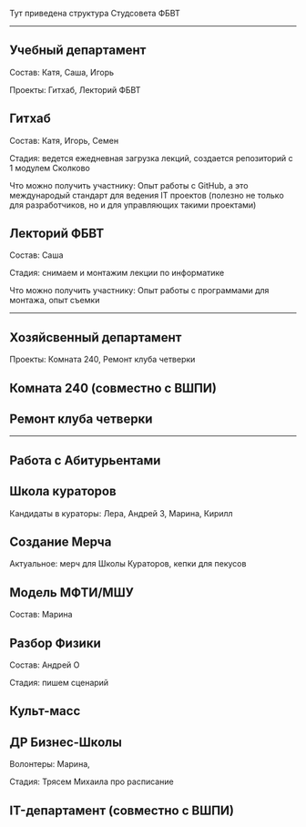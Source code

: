 Тут приведена структура Студсовета ФБВТ

---

## Учебный департамент

Состав: Катя, Саша, Игорь

Проекты: Гитхаб, Лекторий ФБВТ

## **Гитхаб**

Состав: Катя, Игорь, Семен

Стадия: ведется ежедневная загрузка лекций, создается репозиторий с 1 модулем Сколково

Что можно получить участнику: Опыт работы с GitHub, а это международый стандарт для ведения IT проектов (полезно не только для разработчиков, но и для управляющих такими проектами)

## **Лекторий ФБВТ**

Состав: Саша

Стадия: снимаем и монтажим лекции по информатике

Что можно получить участнику: Опыт работы с программами для монтажа, опыт съемки

---

## Хозяйсвенный департамент

Проекты: Комната 240, Ремонт клуба четверки

## **Комната 240** (совместно с ВШПИ)

## **Ремонт клуба четверки**

---

## Работа с Абитурьентами

## **Школа кураторов**

Кандидаты в кураторы: Лера, Андрей З, Марина, Кирилл

## **Создание Мерча**

Актуальное: мерч для Школы Кураторов, кепки для пекусов

## **Модель МФТИ/МШУ**

Состав: Марина

## **Разбор Физики**

Состав: Андрей О

Стадия: пишем сценарий

## Культ-масс

## **ДР Бизнес-Школы**

Волонтеры: Марина, 

Стадия: Трясем Михаила про расписание

## IT-департамент (совместно с ВШПИ)
